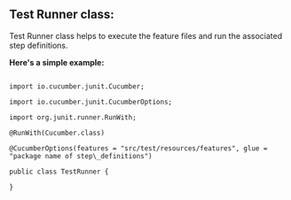 ﻿## Test Runner class: ##

Test Runner class helps to execute the feature files and run the associated step definitions. 

**Here's a simple example:**

~~~

import io.cucumber.junit.Cucumber;

import io.cucumber.junit.CucumberOptions;

import org.junit.runner.RunWith;

@RunWith(Cucumber.class)

@CucumberOptions(features = "src/test/resources/features", glue = "package name of step\_definitions")

public class TestRunner {

}

~~~
